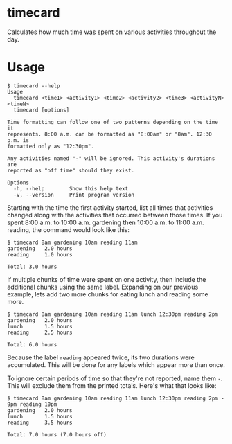 # timecard

Calculates how much time was spent on various activities throughout the day.

# Usage

```
$ timecard --help
Usage
  timecard <time1> <activity1> <time2> <activity2> <time3> <activityN> <timeN>
  timecard [options]

Time formatting can follow one of two patterns depending on the time it
represents. 8:00 a.m. can be formatted as "8:00am" or "8am". 12:30 p.m. is
formatted only as "12:30pm".

Any activities named "-" will be ignored. This activity's durations are
reported as "off time" should they exist.

Options
  -h, --help        Show this help text
  -v, --version     Print program version
```

Starting with the time the first activity started, list all times that activities changed along with the activities that occurred between those times. If you spent 8:00 a.m. to 10:00 a.m. gardening then 10:00 a.m. to 11:00 a.m. reading, the command would look like this:

```
$ timecard 8am gardening 10am reading 11am
gardening   2.0 hours
reading     1.0 hours

Total: 3.0 hours
```

If multiple chunks of time were spent on one activity, then include the additional chunks using the same label. Expanding on our previous example, lets add two more chunks for eating lunch and reading some more.

```
$ timecard 8am gardening 10am reading 11am lunch 12:30pm reading 2pm
gardening   2.0 hours
lunch       1.5 hours
reading     2.5 hours

Total: 6.0 hours
```

Because the label `reading` appeared twice, its two durations were accumulated. This will be done for any labels which appear more than once.

To ignore certain periods of time so that they're not reported, name them `-`. This will exclude them from the printed totals. Here's what that looks like:

```
$ timecard 8am gardening 10am reading 11am lunch 12:30pm reading 2pm - 9pm reading 10pm
gardening   2.0 hours
lunch       1.5 hours
reading     3.5 hours

Total: 7.0 hours (7.0 hours off)
```
